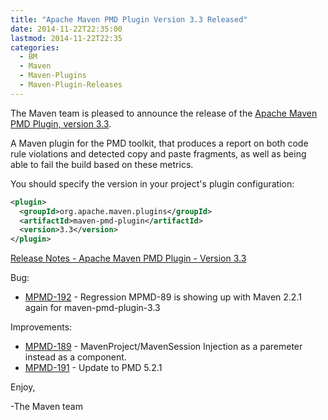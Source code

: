 ```yaml
---
title: "Apache Maven PMD Plugin Version 3.3 Released"
date: 2014-11-22T22:35:00
lastmod: 2014-11-22T22:35
categories:
  - BM
  - Maven
  - Maven-Plugins
  - Maven-Plugin-Releases
---
```

The Maven team is pleased to announce the release of the 
[Apache Maven PMD Plugin, version 3.3](http://maven.apache.org/plugins/maven-pmd-plugin/).

A Maven plugin for the PMD toolkit, that produces a report on both code rule
violations and detected copy and paste fragments, as well as being able to fail
the build based on these metrics.

You should specify the version in your project's plugin configuration:

```xml
<plugin>
  <groupId>org.apache.maven.plugins</groupId>
  <artifactId>maven-pmd-plugin</artifactId>
  <version>3.3</version>
</plugin>
```

<!-- more -->

[Release Notes - Apache Maven PMD Plugin - Version 3.3](http://jira.codehaus.org/secure/ReleaseNote.jspa?projectId=11140&version=20557)

Bug:

 * [MPMD-192](https://issues.apache.org/jira/browse/MPMD-192) - Regression MPMD-89 is showing up with Maven 2.2.1 again for maven-pmd-plugin-3.3

Improvements:

 * [MPMD-189](https://issues.apache.org/jira/browse/MPMD-189) - MavenProject/MavenSession Injection as a paremeter instead as a component.
 * [MPMD-191](https://issues.apache.org/jira/browse/MPMD-191) - Update to PMD 5.2.1

Enjoy,

-The Maven team
